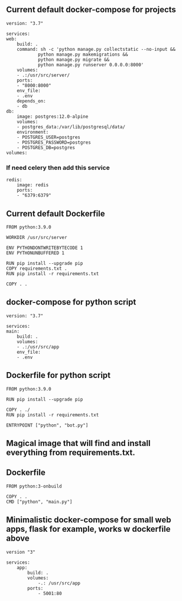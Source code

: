 ## Current default docker-compose for projects

    version: "3.7"

    services:
    web:
        build: .
        command: sh -c 'python manage.py collectstatic --no-input &&
                python manage.py makemigrations &&
                python manage.py migrate &&
                python manage.py runserver 0.0.0.0:8000'
        volumes:
        - .:/usr/src/server/
        ports:
        - "8000:8000"
        env_file:
        - .env
        depends_on:
        - db
    db:
        image: postgres:12.0-alpine
        volumes:
        - postgres_data:/var/lib/postgresql/data/
        environment:
        - POSTGRES_USER=postgres
        - POSTGRES_PASSWORD=postgres
        - POSTGRES_DB=postgres
    volumes:

### If need celery then add this service

    redis:
        image: redis
        ports:
        - "6379:6379"

## Current default Dockerfile

    FROM python:3.9.0

    WORKDIR /usr/src/server

    ENV PYTHONDONTWRITEBYTECODE 1
    ENV PYTHONUNBUFFERED 1

    RUN pip install --upgrade pip
    COPY requirements.txt .
    RUN pip install -r requirements.txt

    COPY . .

## docker-compose for python script

    version: "3.7"

    services:
    main:
        build: .
        volumes:
        - .:/usr/src/app
        env_file:
        - .env

## Dockerfile for python script

    FROM python:3.9.0

    RUN pip install --upgrade pip

    COPY . ./
    RUN pip install -r requirements.txt

    ENTRYPOINT ["python", "bot.py"]


## Magical image that will find and install everything from requirements.txt.

## Dockerfile

    FROM python:3-onbuild

    COPY . .
    CMD ["python", "main.py"]

## Minimalistic docker-compose for small web apps, flask for example, works w dockerfile above

    version "3"

    services:
        app:
            build: .
            volumes:
                -.: /usr/src/app
            ports:
                - 5001:80
